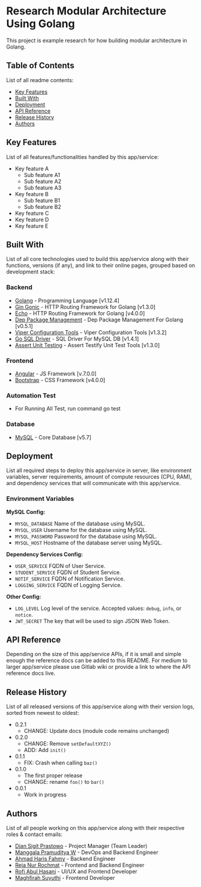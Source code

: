 # Research Modular Architecture Using Golang

This project is example research for how building modular architecture in Golang. 

## Table of Contents

List of all readme contents:

- [Key Features](#key-features)
- [Built With](#built-with)
- [Deployment](#deployment)
- [API Reference](#api-reference)
- [Release History](#release-history)
- [Authors](#authors)

## Key Features

List of all features/functionalities handled by this app/service:

 - Key feature A
   - Sub feature A1
   - Sub feature A2
   - Sub feature A3
 - Key feature B
   - Sub feature B1
   - Sub feature B2
 - Key feature C
 - Key feature D
 - Key feature E

## Built With
List of all core technologies used to build this app/service along with their functions, versions (if any), and link to their online pages, grouped based on development stack:

### Backend
- [Golang](https://golang.org/) - Programming Language [v1.12.4]
- [Gin Gonic](https://github.com/gin-gonic/gin) - HTTP Routing Framework for Golang [v1.3.0]
- [Echo](https://github.com/labstack/echo) - HTTP Routing Framework for Golang [v4.0.0]
- [Dep Package Management](https://github.com/golang/dep) - Dep Package Management For Golang [v0.5.1]
- [Viper Configuration Tools](https://github.com/spf13/viper) - Viper Configuration Tools [v1.3.2]
- [Go SQL Driver](https://github.com/go-sql-driver/mysql) - SQL Driver For MySQL DB [v1.4.1]
- [Assert Unit Testing](https://github.com/stretchr/testify) - Assert Testify Unit Test Tools [v1.3.0]

### Frontend
- [Angular](https://angular.io/) - JS Framework [v.7.0.0]
- [Bootstrap](http://getbootstrap.com/) - CSS Framework [v4.0.0]

### Automation Test
- For Running All Test, run command go test

### Database
- [MySQL](https://www.percona.com/) - Core Database [v5.7]

## Deployment

List all required steps to deploy this app/service in server, like environment variables, server requirements, amount of compute resources (CPU, RAM), and dependency services that will communicate with this app/service.

### Environment Variables

**MySQL Config:**

- `MYSQL_DATABASE` Name of the database using MySQL.
- `MYSQL_USER` Username for the database using MySQL.
- `MYSQL_PASSWORD` Password for the database using MySQL.
- `MYSQL_HOST` Hostname of the database server using MySQL.

**Dependency Services Config:**

- `USER_SERVICE` FQDN of User Service.
- `STUDENT_SERVICE` FQDN of Student Service.
- `NOTIF_SERVICE` FQDN of Notification Service.
- `LOGGING_SERVICE` FQDN of Logging Service.

**Other Config:**

- `LOG_LEVEL` Log level of the service. Accepted values: `debug`, `info`, or `notice`.
- `JWT_SECRET` The key that will be used to sign JSON Web Token.

## API Reference

Depending on the size of this app/service APIs, if it is small and simple enough the reference docs can be added to this README. For medium to larger app/service please use Gitlab wiki or provide a link to where the API reference docs live.

## Release History

List of all released versions of this app/service along with their version logs, sorted from newest to oldest:

- 0.2.1
  - CHANGE: Update docs (module code remains unchanged)
- 0.2.0
  - CHANGE: Remove `setDefaultXYZ()`
  - ADD: Add `init()`
- 0.1.1
  - FIX: Crash when calling `baz()`
- 0.1.0
  - The first proper release
  - CHANGE: rename `foo()` to `bar()`
- 0.0.1
  - Work in progress

## Authors
List of all people working on this app/service along with their respective roles & contact emails:

- [Dian Sigit Prastowo](mailto:bruce.wayne@uii.ac.id) - Project Manager (Team Leader)
- [Manggala Pramuditya W](mailto:billy.batson@uii.ac.id) - DevOps and Backend Engineer
- [Ahmad Haris Fahmy](mailto:diana.prince@uii.ac.id) - Backend Engineer
- [Reja Nur Rochmat](mailto:hal.jordan@uii.ac.id) - Frontend and Backend Engineer
- [Rofi Abul Hasani](mailto:barry.allen@uii.ac.id) - UI/UX and Frontend Developer
- [Maghfirah Suyuthi](mailto:clark.kent@uii.ac.id) - Frontend Developer